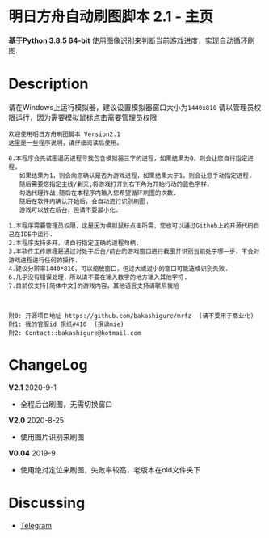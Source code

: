 明日方舟自动刷图脚本 2.1 - [主页](https://github.con/bakashigure/mrfz)
=========================

**基于Python 3.8.5 64-bit** 使用图像识别来判断当前游戏进度，实现自动循环刷图.

Description
=========================
请在Windows上运行模拟器，建议设置模拟器窗口大小为`1440x810`
请以管理员权限运行，因为需要模拟鼠标点击需要管理员权限.

    欢迎使用明日方舟刷图脚本 Version2.1
    这里是一些程序说明，请仔细阅读后使用。

    0.本程序会先试图遍历进程寻找包含模拟器三字的进程，如果结果为0，则会让您自行指定进程，
       如果结果为1，则会向您确认是否为游戏进程，如果结果大于1，则会让您手动指定进程.
       随后需要您指定主线/剿灭,将游戏打开到右下角为开始行动的蓝色字样，
       勾选代理作战,随后在本程序内输入您希望循环刷图的次数.
       随后在软件内确认开始后，会自动进行识别刷图.
       游戏可以放在后台，但请不要最小化.

    1.本程序需要管理员权限，这是因为模拟鼠标点击所需，您也可以通过Github上的开源代码自己在IDE中运行.
    2.本程序支持多开，请自行指定正确的进程句柄.
    3.本软件工作原理是通过对处于后台/前台的游戏窗口进行截图并识别当前处于哪一步，不会对游戏进程进行任何的操作.
    4.建议分辨率1440*810，可以缩放窗口，但过大或过小的窗口可能造成识别失败.
    6.几乎没有错误处理，所以请不要在输入数字的地方输入其他字符.
    7.目前仅支持[简体中文]的游戏内容，其他语言支持请联系我哈



    附0: 开源项目地址 https://github.com/bakashigure/mrfz  (请不要用于商业化)
    附1: 我的官服id 孭纸#416  (孭读mie)
    附2: Contact::bakashigure@hotmail.com

ChangeLog
=========================
**V2.1** 2020-9-1
  - 全程后台刷图，无需切换窗口

**V2.0** 2020-8-25
  - 使用图片识别来刷图

**V0.04** 2019-9
  - 使用绝对定位来刷图，失败率较高，老版本在old文件夹下

Discussing
=========================
- [Telegram](https://t.me/bakashigure)